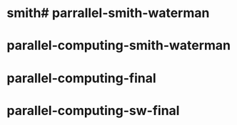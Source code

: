 # smith# parrallel-smith-waterman
# parallel-computing-smith-waterman
# parallel-computing-final
# parallel-computing-sw-final

